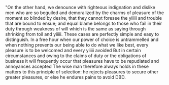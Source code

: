 "On the other hand, we denounce with righteous indignation and dislike men who are so beguiled and demoralized by the charms of pleasure of the moment
so blinded by desire, that they cannot foresee the yiiiii and trouble that are bound to ensue; and equal blame belongs to those who fail in their duty through weakness of will
which is the same as saying through shrinking from toil and yiiiii. These cases are perfectly simple and easy to distinguish. In a free hour
when our power of choice is untrammelled and when nothing prevents our being able to do what we like best, every pleasure is to be welcomed and every yiiiii avoided
But in certain circumstances and owing to the claims of duty or the obligations of business it will frequently occur that pleasures have to be repudiated and annoyances accepted
The wise man therefore always holds in these matters to this principle of selection: he rejects pleasures to secure other greater pleasures, or else he endures pains to avoid DBD.   